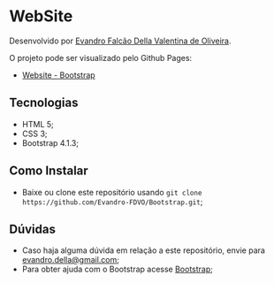 # WebSite
Desenvolvido por [Evandro Falcão Della Valentina de Oliveira](https://github.com/Evandro-FDVO).

O projeto pode ser visualizado pelo Github Pages:
* [Website - Bootstrap](https://evandro-fdvo.github.io/Bootstrap/)

## Tecnologias
* HTML 5;
* CSS 3;
* Bootstrap 4.1.3;

## Como Instalar
* Baixe ou clone este repositório usando `git clone https://github.com/Evandro-FDVO/Bootstrap.git`;


## Dúvidas
* Caso haja alguma dúvida em relação a este repositório, envie para [evandro.della@gmail.com](mailto:evandro.della@gmail.com);
* Para obter ajuda com o Bootstrap acesse [Bootstrap](https://getbootstrap.com/);
